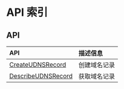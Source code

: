 # API 索引

## API

| API | 描述信息 |
|:---|:---|
|[CreateUDNSRecord](api/udns-api/create_udns_record)|创建域名记录|
|[DescribeUDNSRecord](api/udns-api/describe_udns_record)|获取域名记录|
